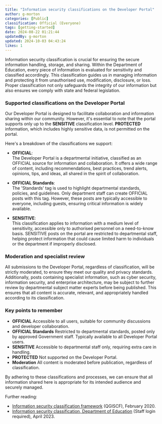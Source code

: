 ```yaml
---
title: "Information security classifications on the Developer Portal"
author: g-morton
categories: [Public]
classification: Official (Everyone)
tags: [getting-started]
date: 2024-08-22 01:21:44 
updatedBy: g-morton
updated: 2024-10-03 04:43:24 
likes: 1
---
```


Information security classification is crucial for ensuring the secure information handling, storage, and sharing. Within the Department of Education, every piece of information is evaluated for sensitivity and classified accordingly. This classification guides us in managing information and protecting it from unauthorised use, modification, disclosure, or loss. Proper classification not only safeguards the integrity of our information but also ensures we comply with state and federal legislation.

### Supported classifications on the Developer Portal

Our Developer Portal is designed to facilitate collaboration and information sharing within our community. However, it's essential to note that the portal supports only up to the **SENSITIVE** classification level. **PROTECTED** information, which includes highly sensitive data, is not permitted on the portal.

Here's a breakdown of the classifications we support:

- **OFFICIAL**:  
The Developer Portal is a departmental initiative, classified as an OFFICIAL source for information and collaboration. It offers a wide range of content, including recommendations, best practices, trend alerts, opinions, tips, and ideas, all shared in the spirit of collaboration.

- **OFFICIAL Standards**:  
The 'Standards' tag is used to highlight departmental standards, policies, and guidelines. Only department staff can create OFFICIAL posts with this tag. However, these posts are typically accessible to everyone, including guests, ensuring critical information is widely available.

- **SENSITIVE**:  
This classification applies to information with a medium level of sensitivity, accessible only to authorised personnel on a need-to-know basis. SENSITIVE posts on the portal are restricted to departmental staff, helping protect information that could cause limited harm to individuals or the department if improperly disclosed.



### Moderation and specialist review

All submissions to the Developer Portal, regardless of classification, will be strictly moderated, to ensure they meet our quality and privacy standards. Additionally, posts containing specialist information, such as cyber security, information security, and enterprise architecture, may be subject to further review by departmental subject matter experts before being published. This ensures that all content is accurate, relevant, and appropriately handled according to its classification.

### Key points to remember
- **OFFICIAL** Accessible to all users, suitable for community discussions and developer collaboration.
- **OFFICIAL Standards** Restricted to departmental standards, posted only by approved Government staff. Typically available to all Developer Portal users.
- **SENSITIVE** Accessible to departmental staff only, requiring extra care in handling.
- **PROTECTED** Not supported on the Developer Portal.
- **Moderation** All content is moderated before publication, regardless of classification.

By adhering to these classifications and processes, we can ensure that all information shared here is appropriate for its intended audience and securely managed.

Further reading:

- [Information security classification framework](https://www.forgov.qld.gov.au/information-and-communication-technology/qgea-policies-standards-and-guidelines/information-security-classification-framework-qgiscf) (QGISCF), February 2020.
- [Information security classification, Department of Education](https://intranet.qed.qld.gov.au/Services/InformationTechnology/information-management/Pages/information-security-classification.aspx) (Staff login required), April 2023.